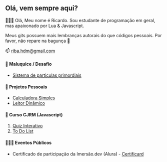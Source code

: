 ## Olá, vem sempre aqui?
🙋🏽‍♂️ Olá, Meu nome é Ricardo. Sou estudante de programação em geral, mas apaixonado por Lua & Javascript.

Meus gits possuem mais lembranças autorais do que códigos pessoais. Por favor, não repare na bagunça 👀

📫 riba.hdm@gmail.com

#### 🧮 Maluquice / Desafio
* [Sistema de particulas primordiais](https://bindwkill.github.io/Primordial-Particle-System-with-JavaScript/)

#### 📔 Projetos Pessoais
* [Calculadora Simples](https://bindwkill.github.io/calculadoraSimplesJS/)
* [Leitor Dinâmico](https://bindwkill.github.io/leitordinamicohtml/)

#### 📗 Curso CJRM (Javascript)
1. [Quiz Interativo](https://bindwkill.github.io/Quiz-Iterativo/)
2. [To Do List](https://bindwkill.github.io/todolist/)

#### 👨🏽‍💻 Eventos Públicos
* Certificado de participação da Imersão.dev (Alura) - [Certificard](https://bindwkill.github.io/CertificardAlura/)

<!---
- 👋 Hi, I’m @bindwkill
- 👀 I’m interested in ...
- 🌱 I’m currently learning ...
- 💞️ I’m looking to collaborate on ...
- 📫 How to reach me ...
bindwkill/bindwkill is a ✨ special ✨ repository because its `README.md` (this file) appears on your GitHub profile.
You can click the Preview link to take a look at your changes.
--->
